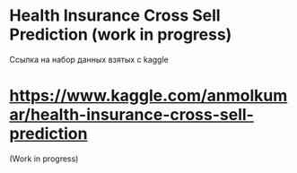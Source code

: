# Health Insurance Cross Sell Prediction (work in progress)

Ссылка на набор данных взятых с kaggle 

# https://www.kaggle.com/anmolkumar/health-insurance-cross-sell-prediction



(Work in progress)
